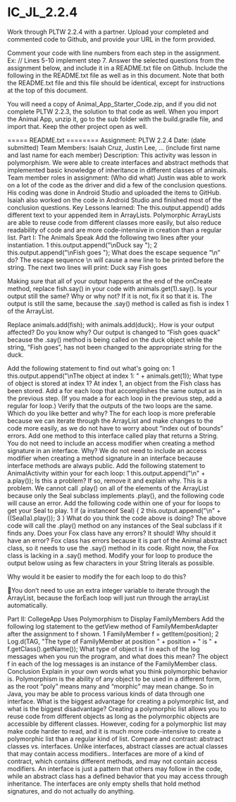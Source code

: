 # IC_JL_2.2.4

Work through PLTW 2.2.4 with a partner.   Upload your completed and commented code to Github, and provide your URL in the form provided. 

Comment your code with line numbers from each step in the assignment.  Ex:  // Lines 5-10 implement step 7. Answer the selected questions from the assignment below, and include it in a README.txt file on Github.  Include the following in the README.txt file as well as in this document.  Note that both the README.txt file and this file should be identical, except for instructions at the top of this document.

You will need a copy of Animal_App_Starter_Code.zip, and if you did not complete PLTW 2.2.3, the solution to that code as well.  When you import the Animal App, unzip it, go to the sub folder with the build.gradle file, and import that.  Keep the other project open as well.

===== README.txt ========
Assignment: PLTW 2.2.4
Date: (date submitted)
Team Members: Isaiah Cruz, Justin Lee, ... (include first name and last name for each member)
Description: This activity was lesson in polymorphism. We were able to create interfaces and abstract methods that implemented basic knowledge of inheritance in different classes of animals.
Team member roles in assignment: (Who did what)
Justin was able to work on a lot of the code as the driver and did a few of the conclusion questions. His coding was done in Android Studio and uploaded the items to GitHub. Isaiah also worked on the code in Android Studio and finished most of the conclusion questions.
Key Lessons learned:
The this.output.append() adds different text to your appended item in ArrayLists. Polymorphic ArrayLists are able to reuse code from different classes more easily, but also reduce readability of code and are more code-intensive in creation than a regular list.
Part I: The Animals Speak
Add the following two lines after your instantiation.
1   this.output.append("\nDuck say ");
2   this.output.append("\nFish goes ");
What does the escape sequence “\n” do?
The escape sequence \n will cause a new line to be printed before the string. The next two lines will print:
Duck say
Fish goes

Making sure that all of your output happens at the end of the onCreate method, replace fish.say() in your code with animals.get(1).say().
Is your output still the same? Why or why not? If it is not, fix it so that it is.
The output is still the same, because the .say() method is called as fish is index 1 of the ArrayList.

Replace animals.add(fish); with animals.add(duck);.
How is your output affected? Do you know why?
Our output is changed to “Fish goes quack” because the .say() method is being called on the duck object while the string, “Fish goes”, has not been changed to the appropriate string for the duck.

Add the following statement to find out what's going on:
1  this.output.append("\nThe object at index 1: " + animals.get(1));
What type of object is stored at index 1?
At index 1, an object from the Fish class has been stored.
 Add a for each loop that accomplishes the same output as in the previous step. (If you made a for each loop in the previous step, add a regular for loop.) Verify that the outputs of the two loops are the same. Which do you like better and why? 
 The for each loop is more preferable because we can iterate through the ArrayList and make changes to the code more easily, as we do not have to worry about “index out of bounds” errors.
 Add one method to this interface called play that returns a String.
You do not need to include an access modifier when creating a method signature in an interface. Why?
We do not need to include an access modifier when creating a method signature in an interface because interface methods are always public.
Add the following statement to AnimalActivity within your for each loop:
1  this.output.append("\n" + a.play());
Is this a problem? If so, remove it and explain why.
This is a problem. We cannot call .play() on all of the elements of the ArrayList because only the Seal subclass implements .play(), and the following code will cause an error.
 Add the following code within one of your for loops to get your Seal to play.
1              if (a instanceof Seal) {
2                  this.output.append("\n" + ((Seal)a).play());
3              }
What do you think the code above is doing?
 The above code will call the .play() method on any instances of the Seal subclass if it finds any.
 Does your Fox class have any errors? It should! Why should it have an error? 
 Fox class has errors because it is part of the Animal abstract class, so it needs to use the .say() method in its code. Right now, the Fox class is lacking in a .say() method.
Modify your for loop to produce the output below using as few characters in your String literals as possible.
 
Why would it be easier to modify the for each loop to do this?

You don’t need to use an extra integer variable to iterate through the ArrayList, because the forEach loop will just run through the arrayList automatically.

Part II: CollegeApp Uses Polymorphism to Display FamilyMembers
Add the following log statement to the getView method of FamilyMemberAdapter after the assignment to f shown.
1  FamilyMember f = getItem(position);
2  Log.d(TAG, "The type of FamilyMember at position " + position + " is " + f.getClass().getName());
What type of object is f in each of the log messages when you run the program, and what does this mean?
The object f in each of the log messages is an instance of the FamilyMember class.
Conclusion
Explain in your own words what you think polymorphic behavior is.
Polymorphism is the ability of any object to be used in a different form, as the root “poly” means many and “morphic” may mean change. So in Java, you may be able to process various kinds of data through one interface.
What is the biggest advantage for creating a polymorphic list, and what is the biggest disadvantage?
Creating a polymorphic list allows you to reuse code from different objects as long as the polymorphic objects are accessible by different classes. However, coding for a polymorphic list may make code harder to read, and it is much more code-intensive to create a polymorphic list than a regular kind of list.
Compare and contrast: abstract classes vs. interfaces.
Unlike interfaces, abstract classes are actual classes that may contain access modifiers.. Interfaces are more of a kind of contract, which contains different methods, and may not contain access modifiers. An interface is just a pattern that others may follow in the code, while an abstract class has a defined behavior that you may access through inheritance. The interfaces are only empty shells that hold method signatures, and do not actually do anything.

